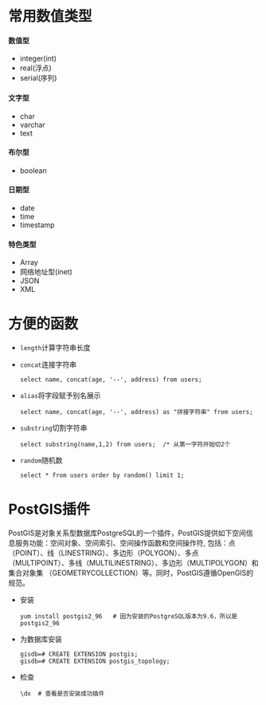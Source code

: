 # 常用数值类型

#### 数值型

- integer(int)
- real(浮点)
- serial(序列)

#### 文字型

- char
- varchar
- text

#### 布尔型

- boolean

#### 日期型

- date
- time
- timestamp

#### 特色类型

- Array
- 网络地址型(inet)
- JSON
- XML

# 方便的函数

- `length`计算字符串长度

- `concat`连接字符串

  ```
  select name, concat(age, '--', address) from users;
  ```

- `alias`将字段赋予别名展示

  ```
  select name, concat(age, '--', address) as "拼接字符串" from users;
  ```

- `substring`切割字符串

  ```
  select substring(name,1,2) from users;  /* 从第一字符开始切2个
  ```

- `random`随机数

  ```
  select * from users order by random() limit 1;
  ```

# PostGIS插件

PostGIS是对象关系型数据库PostgreSQL的一个插件，PostGIS提供如下空间信息服务功能：空间对象、空间索引、空间操作函数和空间操作符, 包括：点（POINT）、线（LINESTRING）、多边形（POLYGON）、多点 （MULTIPOINT）、多线（MULTILINESTRING）、多边形（MULTIPOLYGON）和集合对象集 （GEOMETRYCOLLECTION）等。同时，PostGIS遵循OpenGIS的规范。

- 安装

  ```
  yum install postgis2_96   # 因为安装的PostgreSQL版本为9.6，所以是postgis2_96
  ```

- 为数据库安装

  ```
  gisdb=# CREATE EXTENSION postgis;
  gisdb=# CREATE EXTENSION postgis_topology;
  ```

- 检查

  ```
  \dx  # 查看是否安装成功插件
  ```

  